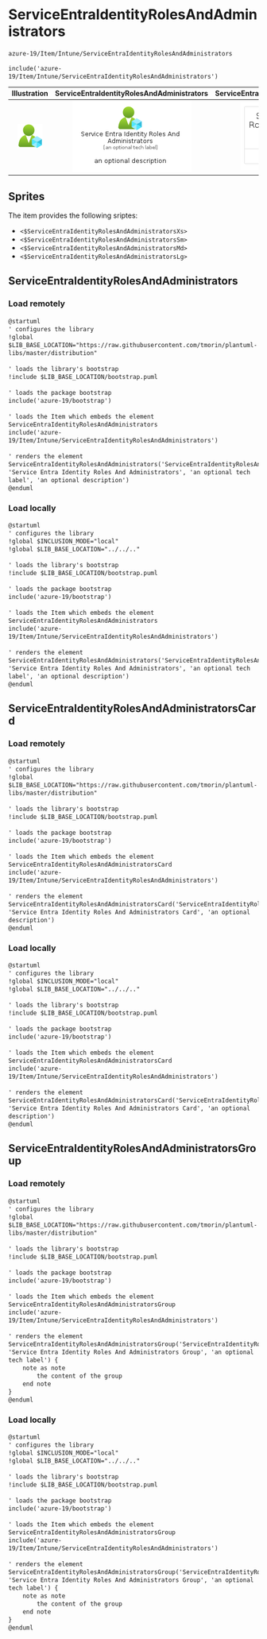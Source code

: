 # ServiceEntraIdentityRolesAndAdministrators


```text
azure-19/Item/Intune/ServiceEntraIdentityRolesAndAdministrators
```

```text
include('azure-19/Item/Intune/ServiceEntraIdentityRolesAndAdministrators')
```



| Illustration | ServiceEntraIdentityRolesAndAdministrators | ServiceEntraIdentityRolesAndAdministratorsCard | ServiceEntraIdentityRolesAndAdministratorsGroup |
| :---: | :---: | :---: | :---: |
| ![illustration for Illustration](../../../azure-19/Item/Intune/ServiceEntraIdentityRolesAndAdministrators.png) | ![illustration for ServiceEntraIdentityRolesAndAdministrators](../../../azure-19/Item/Intune/ServiceEntraIdentityRolesAndAdministrators.Local.png) | ![illustration for ServiceEntraIdentityRolesAndAdministratorsCard](../../../azure-19/Item/Intune/ServiceEntraIdentityRolesAndAdministratorsCard.Local.png) | ![illustration for ServiceEntraIdentityRolesAndAdministratorsGroup](../../../azure-19/Item/Intune/ServiceEntraIdentityRolesAndAdministratorsGroup.Local.png) |



## Sprites
The item provides the following sriptes:

- `<$ServiceEntraIdentityRolesAndAdministratorsXs>`
- `<$ServiceEntraIdentityRolesAndAdministratorsSm>`
- `<$ServiceEntraIdentityRolesAndAdministratorsMd>`
- `<$ServiceEntraIdentityRolesAndAdministratorsLg>`





## ServiceEntraIdentityRolesAndAdministrators

### Load remotely
```plantuml
@startuml
' configures the library
!global $LIB_BASE_LOCATION="https://raw.githubusercontent.com/tmorin/plantuml-libs/master/distribution"

' loads the library's bootstrap
!include $LIB_BASE_LOCATION/bootstrap.puml

' loads the package bootstrap
include('azure-19/bootstrap')

' loads the Item which embeds the element ServiceEntraIdentityRolesAndAdministrators
include('azure-19/Item/Intune/ServiceEntraIdentityRolesAndAdministrators')

' renders the element
ServiceEntraIdentityRolesAndAdministrators('ServiceEntraIdentityRolesAndAdministrators', 'Service Entra Identity Roles And Administrators', 'an optional tech label', 'an optional description')
@enduml
```

### Load locally
```plantuml
@startuml
' configures the library
!global $INCLUSION_MODE="local"
!global $LIB_BASE_LOCATION="../../.."

' loads the library's bootstrap
!include $LIB_BASE_LOCATION/bootstrap.puml

' loads the package bootstrap
include('azure-19/bootstrap')

' loads the Item which embeds the element ServiceEntraIdentityRolesAndAdministrators
include('azure-19/Item/Intune/ServiceEntraIdentityRolesAndAdministrators')

' renders the element
ServiceEntraIdentityRolesAndAdministrators('ServiceEntraIdentityRolesAndAdministrators', 'Service Entra Identity Roles And Administrators', 'an optional tech label', 'an optional description')
@enduml
```

## ServiceEntraIdentityRolesAndAdministratorsCard

### Load remotely
```plantuml
@startuml
' configures the library
!global $LIB_BASE_LOCATION="https://raw.githubusercontent.com/tmorin/plantuml-libs/master/distribution"

' loads the library's bootstrap
!include $LIB_BASE_LOCATION/bootstrap.puml

' loads the package bootstrap
include('azure-19/bootstrap')

' loads the Item which embeds the element ServiceEntraIdentityRolesAndAdministratorsCard
include('azure-19/Item/Intune/ServiceEntraIdentityRolesAndAdministrators')

' renders the element
ServiceEntraIdentityRolesAndAdministratorsCard('ServiceEntraIdentityRolesAndAdministratorsCard', 'Service Entra Identity Roles And Administrators Card', 'an optional description')
@enduml
```

### Load locally
```plantuml
@startuml
' configures the library
!global $INCLUSION_MODE="local"
!global $LIB_BASE_LOCATION="../../.."

' loads the library's bootstrap
!include $LIB_BASE_LOCATION/bootstrap.puml

' loads the package bootstrap
include('azure-19/bootstrap')

' loads the Item which embeds the element ServiceEntraIdentityRolesAndAdministratorsCard
include('azure-19/Item/Intune/ServiceEntraIdentityRolesAndAdministrators')

' renders the element
ServiceEntraIdentityRolesAndAdministratorsCard('ServiceEntraIdentityRolesAndAdministratorsCard', 'Service Entra Identity Roles And Administrators Card', 'an optional description')
@enduml
```

## ServiceEntraIdentityRolesAndAdministratorsGroup

### Load remotely
```plantuml
@startuml
' configures the library
!global $LIB_BASE_LOCATION="https://raw.githubusercontent.com/tmorin/plantuml-libs/master/distribution"

' loads the library's bootstrap
!include $LIB_BASE_LOCATION/bootstrap.puml

' loads the package bootstrap
include('azure-19/bootstrap')

' loads the Item which embeds the element ServiceEntraIdentityRolesAndAdministratorsGroup
include('azure-19/Item/Intune/ServiceEntraIdentityRolesAndAdministrators')

' renders the element
ServiceEntraIdentityRolesAndAdministratorsGroup('ServiceEntraIdentityRolesAndAdministratorsGroup', 'Service Entra Identity Roles And Administrators Group', 'an optional tech label') {
    note as note
        the content of the group
    end note
}
@enduml
```

### Load locally
```plantuml
@startuml
' configures the library
!global $INCLUSION_MODE="local"
!global $LIB_BASE_LOCATION="../../.."

' loads the library's bootstrap
!include $LIB_BASE_LOCATION/bootstrap.puml

' loads the package bootstrap
include('azure-19/bootstrap')

' loads the Item which embeds the element ServiceEntraIdentityRolesAndAdministratorsGroup
include('azure-19/Item/Intune/ServiceEntraIdentityRolesAndAdministrators')

' renders the element
ServiceEntraIdentityRolesAndAdministratorsGroup('ServiceEntraIdentityRolesAndAdministratorsGroup', 'Service Entra Identity Roles And Administrators Group', 'an optional tech label') {
    note as note
        the content of the group
    end note
}
@enduml
```

